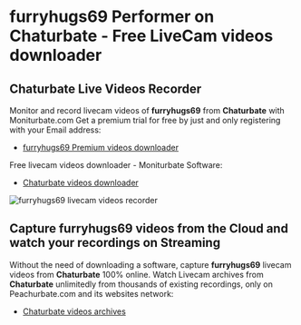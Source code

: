 # furryhugs69 Performer on Chaturbate - Free LiveCam videos downloader

## Chaturbate Live Videos Recorder

Monitor and record livecam videos of **furryhugs69** from **Chaturbate** with Moniturbate.com
Get a premium trial for free by just and only registering with your Email address:
* [furryhugs69 Premium videos downloader](https://moniturbate.com/request-demo-licence-key.html)

Free livecam videos downloader - Moniturbate Software:
* [Chaturbate videos downloader](https://moniturbate.com/moniturbate-download-software.html)

![furryhugs69 livecam videos recorder](https://peachurnet.com/templates/moniturbate-software.png)


## Capture furryhugs69 videos from the Cloud and watch your recordings on Streaming

Without the need of downloading a software, capture **furryhugs69** livecam videos from **Chaturbate** 100% online.
Watch Livecam archives from **Chaturbate** unlimitedly from thousands of existing recordings, only on Peachurbate.com and its websites network:
* [Chaturbate videos archives](https://peachurnet.com/)